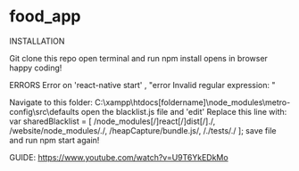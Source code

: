 # food_app

INSTALLATION

Git clone this repo
open terminal and run npm install
opens in browser
happy coding!

ERRORS Error on 'react-native start' , "error Invalid regular expression: "

Navigate to this folder: C:\xampp\htdocs[foldername]\node_modules\metro-config\src\defaults
open the blacklist.js file and 'edit'
Replace this line with: var sharedBlacklist = [ /node_modules[/\]react[/\]dist[/\]./, /website/node_modules/./, /heapCapture/bundle.js/, /./tests/./ ];
save file and run npm start again!

GUIDE: https://www.youtube.com/watch?v=U9T6YkEDkMo
